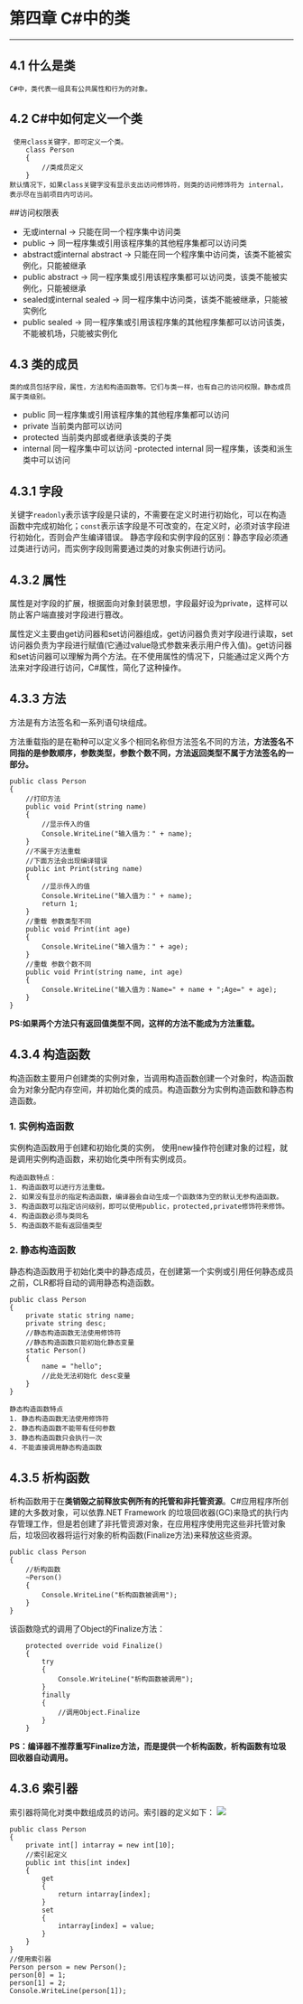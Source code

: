 # 第四章 C#中的类 #

----------

## 4.1 什么是类 ##
	C#中，类代表一组具有公共属性和行为的对象。

## 4.2 C#中如何定义一个类 ##
     使用class关键字，即可定义一个类。
    	class Person
    	{
    		//类成员定义
    	} 
    默认情况下，如果class关键字没有显示支出访问修饰符，则类的访问修饰符为 internal，表示尽在当前项目内可访问。

##访问权限表

- 无或internal	->	只能在同一个程序集中访问类
- public	->	同一程序集或引用该程序集的其他程序集都可以访问类
- abstract或internal abstract -> 只能在同一个程序集中访问类，该类不能被实例化，只能被继承  
- public abstract	->	 同一程序集或引用该程序集都可以访问类，该类不能被实例化，只能被继承
- sealed或internal sealed	->	同一程序集中访问类，该类不能被继承，只能被实例化
- public sealed	->	同一程序集或引用该程序集的其他程序集都可以访问该类，不能被机场，只能被实例化

## 4.3 类的成员 ##
	类的成员包括字段，属性，方法和构造函数等。它们与类一样，也有自己的访问权限。静态成员属于类级别。
- public	同一程序集或引用该程序集的其他程序集都可以访问
- private	当前类内部可以访问
- protected	当前类内部或者继承该类的子类
- internal	同一程序集中可以访问
-protected internal	同一程序集，该类和派生类中可以访问

## 4.3.1 字段 ##
关键字`readonly`表示该字段是只读的，不需要在定义时进行初始化，可以在构造函数中完成初始化；`const`表示该字段是不可改变的，在定义时，必须对该字段进行初始化，否则会产生编译错误。
静态字段和实例字段的区别：静态字段必须通过类进行访问，而实例字段则需要通过类的对象实例进行访问。

## 4.3.2 属性 ##

属性是对字段的扩展，根据面向对象封装思想，字段最好设为private，这样可以防止客户端直接对字段进行篡改。

属性定义主要由get访问器和set访问器组成，get访问器负责对字段进行读取，set访问器负责为字段进行赋值(它通过value隐式参数来表示用户传入值)。get访问器和set访问器可以理解为两个方法。在不使用属性的情况下，只能通过定义两个方法来对字段进行访问，C#属性，简化了这种操作。

## 4.3.3 方法 ##
方法是有方法签名和一系列语句块组成。

方法重载指的是在勒种可以定义多个相同名称但方法签名不同的方法，**方法签名不同指的是参数顺序，参数类型，参数个数不同，方法返回类型不属于方法签名的一部分。**

 	public class Person
    {
        //打印方法
        public void Print(string name)
        {
            //显示传入的值
            Console.WriteLine("输入值为：" + name);
        }
        //不属于方法重载
        //下面方法会出现编译错误
        public int Print(string name)
        {
            //显示传入的值
            Console.WriteLine("输入值为：" + name);
            return 1;
        }
        //重载 参数类型不同
        public void Print(int age)
        {
            Console.WriteLine("输入值为：" + age);
        }
        //重载 参数个数不同
        public void Print(string name, int age)
        {
            Console.WriteLine("输入值为：Name=" + name + ";Age=" + age);
        }
    }

**PS:如果两个方法只有返回值类型不同，这样的方法不能成为方法重载。**

## 4.3.4 构造函数 ##
构造函数主要用户创建类的实例对象，当调用构造函数创建一个对象时，构造函数会为对象分配内存空间，并初始化类的成员。构造函数分为实例构造函数和静态构造函数。

### 1. 实例构造函数
实例构造函数用于创建和初始化类的实例， 使用new操作符创建对象的过程，就是调用实例构造函数，来初始化类中所有实例成员。

	构造函数特点：
	1. 构造函数可以进行方法重载。
	2. 如果没有显示的指定构造函数，编译器会自动生成一个函数体为空的默认无参构造函数。
	3. 构造函数可以指定访问级别，即可以使用public，protected,private修饰符来修饰。
	4. 构造函数必须与类同名
	5. 构造函数不能有返回值类型

### 2. 静态构造函数
静态构造函数用于初始化类中的静态成员，在创建第一个实例或引用任何静态成员之前，CLR都将自动的调用静态构造函数。

    public class Person
    {
        private static string name;
        private string desc;
        //静态构造函数无法使用修饰符
        //静态构造函数只能初始化静态变量
        static Person()
        {
            name = "hello";
			//此处无法初始化 desc变量
        }
    }
	
    静态构造函数特点
	1. 静态构造函数无法使用修饰符
	2. 静态构造函数不能带有任何参数
	3. 静态构造函数只会执行一次
	4. 不能直接调用静态构造函数
	
## 4.3.5 析构函数 ##
析构函数用于在**类销毁之前释放实例所有的托管和非托管资源**。C#应用程序所创建的大多数对象，可以依靠.NET Framework 的垃圾回收器(GC)来隐式的执行内存管理工作，但是若创建了非托管资源对象，在应用程序使用完这些非托管对象后，垃圾回收器将运行对象的析构函数(Finalize方法)来释放这些资源。

    public class Person
    {
		//析构函数
        ~Person()
        {
            Console.WriteLine("析构函数被调用");
        }
    }
该函数隐式的调用了Object的Finalize方法：

		protected override void Finalize()
        {
            try
            {
                Console.WriteLine("析构函数被调用");
            }
            finally
            {
                //调用Object.Finalize
            }
        }

**PS：编译器不推荐重写Finalize方法，而是提供一个析构函数，析构函数有垃圾回收器自动调用。**

## 4.3.6 索引器 ##
索引器将简化对类中数组成员的访问。索引器的定义如下：
![](http://i.imgur.com/qlouqzy.png)

    public class Person
    {
        private int[] intarray = new int[10];
        //索引起定义
        public int this[int index]
        {
            get
            {
                return intarray[index];
            }
            set
            {
                intarray[index] = value;
            }
        }
    }
	//使用索引器
    Person person = new Person();
    person[0] = 1;
    person[1] = 2;
    Console.WriteLine(person[1]);